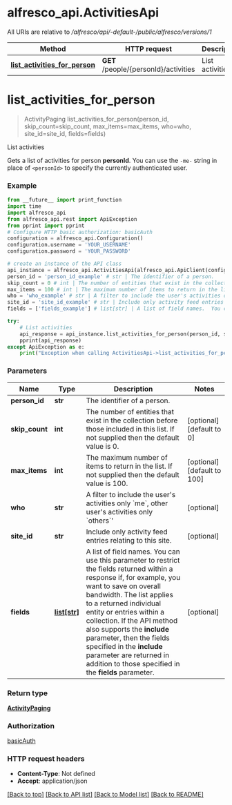 # alfresco_api.ActivitiesApi

All URIs are relative to */alfresco/api/-default-/public/alfresco/versions/1*

Method | HTTP request | Description
------------- | ------------- | -------------
[**list_activities_for_person**](ActivitiesApi.md#list_activities_for_person) | **GET** /people/{personId}/activities | List activities

# **list_activities_for_person**
> ActivityPaging list_activities_for_person(person_id, skip_count=skip_count, max_items=max_items, who=who, site_id=site_id, fields=fields)

List activities

Gets a list of activities for person **personId**.  You can use the `-me-` string in place of `<personId>` to specify the currently authenticated user. 

### Example
```python
from __future__ import print_function
import time
import alfresco_api
from alfresco_api.rest import ApiException
from pprint import pprint
# Configure HTTP basic authorization: basicAuth
configuration = alfresco_api.Configuration()
configuration.username = 'YOUR_USERNAME'
configuration.password = 'YOUR_PASSWORD'

# create an instance of the API class
api_instance = alfresco_api.ActivitiesApi(alfresco_api.ApiClient(configuration))
person_id = 'person_id_example' # str | The identifier of a person.
skip_count = 0 # int | The number of entities that exist in the collection before those included in this list. If not supplied then the default value is 0.  (optional) (default to 0)
max_items = 100 # int | The maximum number of items to return in the list. If not supplied then the default value is 100.  (optional) (default to 100)
who = 'who_example' # str | A filter to include the user's activities only `me`, other user's activities only `others`'  (optional)
site_id = 'site_id_example' # str | Include only activity feed entries relating to this site. (optional)
fields = ['fields_example'] # list[str] | A list of field names.  You can use this parameter to restrict the fields returned within a response if, for example, you want to save on overall bandwidth.  The list applies to a returned individual entity or entries within a collection.  If the API method also supports the **include** parameter, then the fields specified in the **include** parameter are returned in addition to those specified in the **fields** parameter.  (optional)

try:
    # List activities
    api_response = api_instance.list_activities_for_person(person_id, skip_count=skip_count, max_items=max_items, who=who, site_id=site_id, fields=fields)
    pprint(api_response)
except ApiException as e:
    print("Exception when calling ActivitiesApi->list_activities_for_person: %s\n" % e)
```

### Parameters

Name | Type | Description  | Notes
------------- | ------------- | ------------- | -------------
 **person_id** | **str**| The identifier of a person. | 
 **skip_count** | **int**| The number of entities that exist in the collection before those included in this list. If not supplied then the default value is 0.  | [optional] [default to 0]
 **max_items** | **int**| The maximum number of items to return in the list. If not supplied then the default value is 100.  | [optional] [default to 100]
 **who** | **str**| A filter to include the user&#x27;s activities only &#x60;me&#x60;, other user&#x27;s activities only &#x60;others&#x60;&#x27;  | [optional] 
 **site_id** | **str**| Include only activity feed entries relating to this site. | [optional] 
 **fields** | [**list[str]**](str.md)| A list of field names.  You can use this parameter to restrict the fields returned within a response if, for example, you want to save on overall bandwidth.  The list applies to a returned individual entity or entries within a collection.  If the API method also supports the **include** parameter, then the fields specified in the **include** parameter are returned in addition to those specified in the **fields** parameter.  | [optional] 

### Return type

[**ActivityPaging**](ActivityPaging.md)

### Authorization

[basicAuth](../README.md#basicAuth)

### HTTP request headers

 - **Content-Type**: Not defined
 - **Accept**: application/json

[[Back to top]](#) [[Back to API list]](../README.md#documentation-for-api-endpoints) [[Back to Model list]](../README.md#documentation-for-models) [[Back to README]](../README.md)

